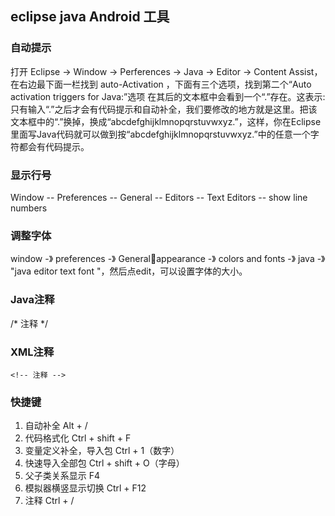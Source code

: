## eclipse java Android 工具 ##

### 自动提示 ###
打开 Eclipse -> Window -> Perferences -> Java -> Editor -> Content Assist，在右边最下面一栏找到 auto-Activation ，下面有三个选项，找到第二个“Auto activation triggers for Java:”选项 在其后的文本框中会看到一个“.”存在。这表示:只有输入“.”之后才会有代码提示和自动补全，我们要修改的地方就是这里。把该文本框中的“.”换掉，换成“abcdefghijklmnopqrstuvwxyz.”，这样，你在Eclipse里面写Java代码就可以做到按“abcdefghijklmnopqrstuvwxyz.”中的任意一个字符都会有代码提示。

### 显示行号 ###
Window -- Preferences -- General -- Editors -- Text Editors -- show line numbers

### 调整字体 ###
window -》 preferences -》 Generalappearance -》 colors   and   fonts -》 java -》 "java   editor   text  font "，然后点edit，可以设置字体的大小。

### Java注释 ###
/* 注释 */

### XML注释 ###
	<!-- 注释 -->

### 快捷键 ###
1.	自动补全
Alt + /
2.	代码格式化
Ctrl + shift + F
3.	变量定义补全，导入包
Ctrl + 1（数字）
4.	快速导入全部包
Ctrl + shift + O（字母）
5.	父子类关系显示
F4
6.	模拟器横竖显示切换
Ctrl + F12
7. 注释
Ctrl + /



